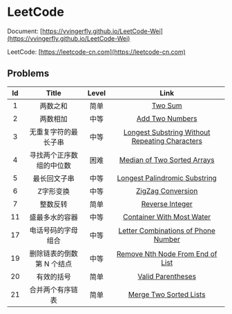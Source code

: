 # LeetCode

Document: [https://vvingerfly.github.io/LeetCode-Wei](https://vvingerfly.github.io/LeetCode-Wei)

LeetCode: [https://leetcode-cn.com](https://leetcode-cn.com)


## Problems

|  Id  | Title | Level | Link |
| :--: | :---: | :---: | :--: |
|  1  |  两数之和  |  简单  |  [Two Sum](https://leetcode-cn.com/problems/two-sum) |
|  2  |  两数相加  |  中等  |  [Add Two Numbers](https://leetcode-cn.com/problems/add-two-numbers) |
|  3  |  无重复字符的最长子串  |  中等  |  [Longest Substring Without Repeating Characters](https://leetcode-cn.com/problems/longest-substring-without-repeating-characters) |
|  4  |  寻找两个正序数组的中位数  |  困难  |  [Median of Two Sorted Arrays](https://leetcode-cn.com/problems/median-of-two-sorted-arrays) |
|  5  |  最长回文子串  |  中等  |  [Longest Palindromic Substring](https://leetcode-cn.com/problems/longest-palindromic-substring) |
|  6  |  Z字形变换  |  中等  |  [ZigZag Conversion](https://leetcode-cn.com/problems/zigzag-conversion) |
|  7  |  整数反转  |  简单  |  [Reverse Integer](https://leetcode-cn.com/problems/reverse-integer) |
|  11  |  盛最多水的容器  |  中等  |  [Container With Most Water](https://leetcode-cn.com/problems/container-with-most-water) |
|  17  |  电话号码的字母组合  |  中等  |  [Letter Combinations of Phone Number](https://leetcode-cn.com/problems/letter-combinations-of-a-phone-number) |
|  19  |  删除链表的倒数第 N 个结点  |  中等  |  [Remove Nth Node From End of List](https://leetcode-cn.com/problems/remove-nth-node-from-end-of-list) |
|  20  |  有效的括号  |  简单  |  [Valid Parentheses](https://leetcode-cn.com/problems/valid-parentheses) |
|  21  |  合并两个有序链表  |  简单  |  [Merge Two Sorted Lists](https://leetcode-cn.com/problems/merge-two-sorted-lists) |
